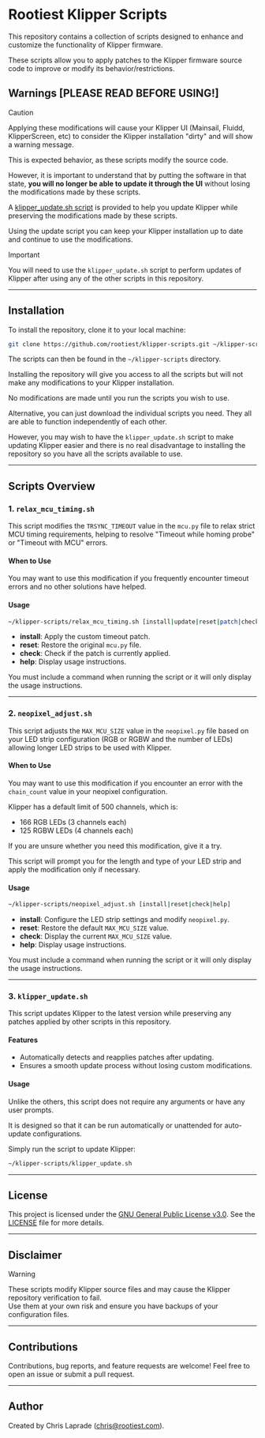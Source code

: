 # Rootiest Klipper Scripts

This repository contains a collection of scripts designed to enhance
and customize the functionality of Klipper firmware.

These scripts allow you to apply patches to the Klipper firmware source code
to improve or modify its behavior/restrictions.

## Warnings \[PLEASE READ BEFORE USING!\]

> [!CAUTION]
> Applying these modifications will cause your Klipper UI
> (Mainsail, Fluidd, KlipperScreen, etc) to consider
> the Klipper installation "dirty" and will show a warning message.

This is expected behavior, as these scripts modify the source code.

However, it is important to understand that by putting the software in that state,
**you will no longer be able to update it through the UI** without losing the modifications
made by these scripts.

A [klipper_update.sh script](#3-klipper_updatesh) is provided to help you update
Klipper while preserving the modifications made by these scripts.

Using the update script you can keep your Klipper installation up to date
and continue to use the modifications.

> [!IMPORTANT]
> You will need to use the `klipper_update.sh` script
> to perform updates of Klipper after using
> any of the other scripts in this repository.

---

## Installation

To install the repository, clone it to your local machine:

```bash
git clone https://github.com/rootiest/klipper-scripts.git ~/klipper-scripts
```

The scripts can then be found in the `~/klipper-scripts` directory.

Installing the repository will give you access to all the scripts
but will not make any modifications to your Klipper installation.

No modifications are made until you run the scripts you wish to use.

Alternative, you can just download the individual scripts you need.
They all are able to function independently of each other.

However, you may wish to have the `klipper_update.sh` script
to make updating Klipper easier and there is no real disadvantage to
installing the repository so you have all the scripts available to use.

---

## Scripts Overview

### 1. `relax_mcu_timing.sh`

This script modifies the `TRSYNC_TIMEOUT` value in the `mcu.py` file
to relax strict MCU timing requirements,
helping to resolve "Timeout while homing probe" or "Timeout with MCU" errors.

#### When to Use

You may want to use this modification if you frequently encounter timeout errors
and no other solutions have helped.

#### Usage

```bash
~/klipper-scripts/relax_mcu_timing.sh [install|update|reset|patch|check|help]
```

- **install**: Apply the custom timeout patch.
- **reset**: Restore the original `mcu.py` file.
- **check**: Check if the patch is currently applied.
- **help**: Display usage instructions.

You must include a command when running the script
or it will only display the usage instructions.

---

### 2. `neopixel_adjust.sh`

This script adjusts the `MAX_MCU_SIZE` value in the `neopixel.py` file
based on your LED strip configuration (RGB or RGBW and the number of LEDs)
allowing longer LED strips to be used with Klipper.

#### When to Use

You may want to use this modification if you encounter an error with
the `chain_count` value in your neopixel configuration.

Klipper has a default limit of 500 channels, which is:

- 166 RGB LEDs (3 channels each)
- 125 RGBW LEDs (4 channels each)

If you are unsure whether you need this modification, give it a try.

This script will prompt you for the length and type of your LED strip
and apply the modification only if necessary.

#### Usage

```bash
~/klipper-scripts/neopixel_adjust.sh [install|reset|check|help]
```

- **install**: Configure the LED strip settings and modify `neopixel.py`.
- **reset**: Restore the default `MAX_MCU_SIZE` value.
- **check**: Display the current `MAX_MCU_SIZE` value.
- **help**: Display usage instructions.

You must include a command when running the script
or it will only display the usage instructions.

---

### 3. `klipper_update.sh`

This script updates Klipper to the latest version while preserving
any patches applied by other scripts in this repository.

#### Features

- Automatically detects and reapplies patches after updating.
- Ensures a smooth update process without losing custom modifications.

#### Usage

Unlike the others, this script does not require any arguments or have any user prompts.

It is designed so that it can be run automatically
or unattended for auto-update configurations.

Simply run the script to update Klipper:

```bash
~/klipper-scripts/klipper_update.sh
```

---

## License

This project is licensed under the [GNU General Public License v3.0](LICENSE).
See the [LICENSE](./LICENSE) file for more details.

---

## Disclaimer

> [!WARNING]
> These scripts modify Klipper source files and may cause the Klipper
> repository verification to fail.  
> Use them at your own risk and ensure you have backups
> of your configuration files.

---

## Contributions

Contributions, bug reports, and feature requests are welcome!
Feel free to open an issue or submit a pull request.

---

## Author

Created by Chris Laprade (<chris@rootiest.com>).
